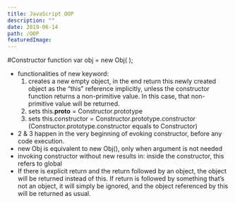 ```yaml
---
title: JavaScript OOP
description: ""
date: 2019-06-14
path: /OOP
featuredImage: 
---
```


#Constructor function
    var obj = new Obj( );     
* functionalities of new keyword:
     1. creates a new empty object, in the end return this newly created object as the “this” reference implicitly, unless the constructor function returns a non-primitive value. In this case, that non-primitive value will be returned.
     2. sets  this.__proto__   = Constructor.prototype 
     3. sets  this.constructor = Constructor.prototype.constructor  (Constructor.prototype.constructor equals to Constructor)
*  2 & 3 happen in the very beginning of evoking constructor, before any code execution.
* new Obj is equivalent to new Obj(), only when argument is not needed
* invoking constructor without new results in:  inside the constructor, this refers to global
* If there is explicit return and the return followed by an object, the object will be returned instead of this.
   If return is followed by something that’s not an object, it will simply be ignored, and the object referenced by this will be returned as usual.
